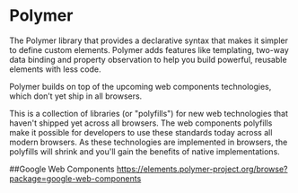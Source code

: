 # Polymer

The Polymer library that provides a declarative syntax that makes it simpler to define custom elements.  Polymer adds features like templating, two-way data binding and property observation to help you build powerful, reusable elements with less code.

Polymer builds on top of the upcoming web components technologies, which don’t yet ship in all browsers.

This is a collection of libraries (or "polyfills") for new web technologies that haven't shipped yet across all browsers. The web components polyfills make it possible for developers to use these standards today across all modern browsers. As these technologies are implemented in browsers, the polyfills will shrink and you'll gain the benefits of native implementations.


##Google Web Components
https://elements.polymer-project.org/browse?package=google-web-components



